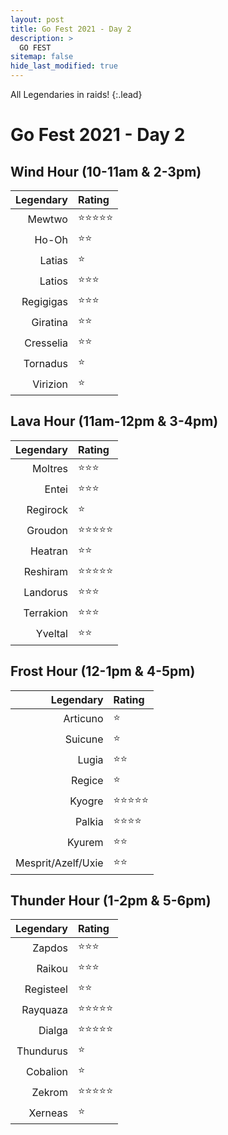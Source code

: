 ```yaml
---
layout: post
title: Go Fest 2021 - Day 2
description: >
  GO FEST
sitemap: false
hide_last_modified: true
---
```


All Legendaries in raids!
{:.lead}

# Go Fest 2021 - Day 2

## Wind Hour (10-11am & 2-3pm)

| Legendary | Rating   |
|----------:|:----------|
| Mewtwo    | ⭐⭐⭐⭐⭐ |P
| Ho-Oh     | ⭐⭐ |
| Latias    | ⭐ |S
| Latios    | ⭐⭐⭐ |
| Regigigas | ⭐⭐⭐ |N
| Giratina  | ⭐⭐ |
| Cresselia | ⭐⭐ |
| Tornadus  | ⭐ |
| Virizion  | ⭐ |

## Lava Hour (11am-12pm & 3-4pm)

| Legendary | Rating   |
|----------:|:----------|
| Moltres   | ⭐⭐⭐ |
| Entei     | ⭐⭐⭐ |
| Regirock  | ⭐ |
| Groudon   | ⭐⭐⭐⭐⭐ |
| Heatran   | ⭐⭐ |N*
| Reshiram  | ⭐⭐⭐⭐⭐ |P
| Landorus  | ⭐⭐⭐ |
| Terrakion | ⭐⭐⭐ |
| Yveltal   | ⭐⭐ |N

## Frost Hour (12-1pm & 4-5pm)

| Legendary | Rating   |
|----------:|:----------|
| Articuno  | ⭐ |
| Suicune   | ⭐ |
| Lugia     | ⭐⭐ |
| Regice    | ⭐ |
| Kyogre    | ⭐⭐⭐⭐⭐ |
| Palkia    | ⭐⭐⭐⭐ |N
| Kyurem    | ⭐⭐ |N
| Mesprit/Azelf/Uxie | ⭐⭐ |

## Thunder Hour (1-2pm & 5-6pm)

| Legendary | Rating   |
|----------:|:----------|
| Zapdos    | ⭐⭐⭐ |
| Raikou    | ⭐⭐⭐ |
| Registeel | ⭐⭐ |
| Rayquaza  | ⭐⭐⭐⭐⭐ |S
| Dialga    | ⭐⭐⭐⭐⭐ |P
| Thundurus | ⭐ |
| Cobalion  | ⭐ |
| Zekrom    | ⭐⭐⭐⭐⭐ |P
| Xerneas   | ⭐ |N
